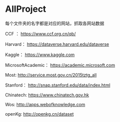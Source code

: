# AllProject

每个文件夹的名字都是对应的网站，抓取各网站数据

CCF ： https://www.ccf.org.cn/qb/

Harvard： https://dataverse.harvard.edu/dataverse

Kaggle： https://www.kaggle.com

MicrosoftAcademic： https://academic.microsoft.com

Most: http://service.most.gov.cn/2015tztg_all

Stanford： http://snap.stanford.edu/data/index.html

Chinatech: https://www.chinatech.gov.hk

Wos: http://apps.webofknowledge.com

openKg: http://openkg.cn/dataset


